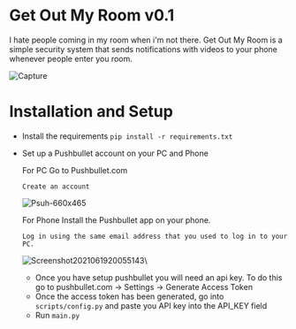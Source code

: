 Get Out My Room v0.1
==============
I hate people coming in my room when i'm not there. Get Out My Room is a simple security system that sends notifications with videos to your phone whenever people enter you room. 

![Capture](https://user-images.githubusercontent.com/85095943/148777964-f801275a-64ff-45ce-9e2a-fcf2b46c1a0e.PNG)

Installation and Setup
==============
- Install the requirements 
```pip install -r requirements.txt```
- Set up a Pushbullet account on your PC and Phone
  
   For PC
      Go to Pushbullet.com

      Create an account

  ![Psuh-660x465](https://user-images.githubusercontent.com/85095943/148778992-a8f341ed-c43b-4472-b89f-c4af307bb9dd.png)

   For Phone
      Install the Pushbullet app on your phone.

      Log in using the same email address that you used to log in to your PC.

  ![Screenshot2021061920055143](https://user-images.githubusercontent.com/85095943/148779234-200c759d-120f-4e2c-b21f-4e508d6b5bcc.png)\
  
  - Once you have setup pushbullet you will need an api key. To do this go to pushbullet.com -> Settings -> Generate Access Token
  - Once the access token has been generated, go into ```scripts/config.py``` and paste you API key into the API_KEY field
  - Run ```main.py```

